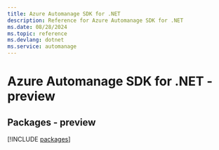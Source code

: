```yaml
---
title: Azure Automanage SDK for .NET
description: Reference for Azure Automanage SDK for .NET
ms.date: 08/28/2024
ms.topic: reference
ms.devlang: dotnet
ms.service: automanage
---
```

# Azure Automanage SDK for .NET - preview
## Packages - preview
[!INCLUDE [packages](automanage-index.md)]